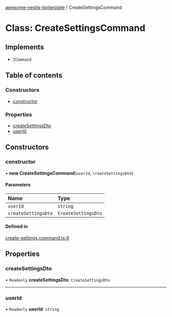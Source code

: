 [awesome-nestjs-boilerplate](../README.md) / CreateSettingsCommand

# Class: CreateSettingsCommand

## Implements

- `ICommand`

## Table of contents

### Constructors

- [constructor](CreateSettingsCommand.md#constructor)

### Properties

- [createSettingsDto](CreateSettingsCommand.md#createsettingsdto)
- [userId](CreateSettingsCommand.md#userid)

## Constructors

### constructor

• **new CreateSettingsCommand**(`userId`, `createSettingsDto`)

#### Parameters

| Name | Type |
| :------ | :------ |
| `userId` | `string` |
| `createSettingsDto` | `CreateSettingsDto` |

#### Defined in

[create-settings.command.ts:9](https://github.com/klub-deepak/poc_doc_generation_3/blob/afd7f83/src/modules/user/commands/create-settings.command.ts#L9)

## Properties

### createSettingsDto

• `Readonly` **createSettingsDto**: `CreateSettingsDto`

___

### userId

• `Readonly` **userId**: `string`
